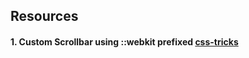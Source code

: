 ## Resources

#### 1. Custom Scrollbar using ::webkit prefixed [css-tricks](https://css-tricks.com/the-current-state-of-styling-scrollbars/)